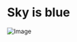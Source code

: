 # Sky is blue
![Image](https://images.unsplash.com/photo-1513002749550-c59d786b8e6c?ixlib=rb-4.0.3&ixid=MnwxMjA3fDB8MHxwaG90by1wYWdlfHx8fGVufDB8fHx8&auto=format&fit=crop&w=2848&q=80) 

